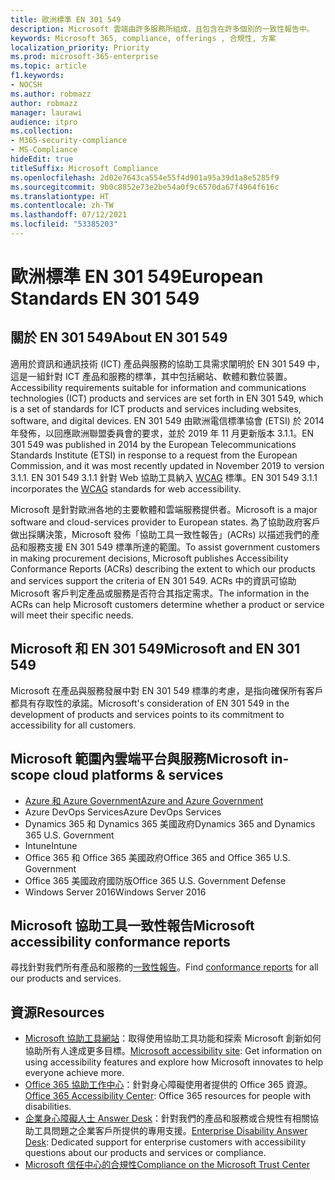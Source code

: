```yaml
---
title: 歐洲標準 EN 301 549
description: Microsoft 雲端由許多服務所組成，且包含在許多個別的一致性報告中。
keywords: Microsoft 365, compliance, offerings , 合規性, 方案
localization_priority: Priority
ms.prod: microsoft-365-enterprise
ms.topic: article
f1.keywords:
- NOCSH
ms.author: robmazz
author: robmazz
manager: laurawi
audience: itpro
ms.collection:
- M365-security-compliance
- MS-Compliance
hideEdit: true
titleSuffix: Microsoft Compliance
ms.openlocfilehash: 2d02e7643ca554e55f4d901a95a39d1a8e5285f9
ms.sourcegitcommit: 9b0c8852e73e2be54a0f9c6570da67f4964f616c
ms.translationtype: HT
ms.contentlocale: zh-TW
ms.lasthandoff: 07/12/2021
ms.locfileid: "53385203"
---
```

# <a name="european-standards-en-301-549"></a><span data-ttu-id="ddbba-104">歐洲標準 EN 301 549</span><span class="sxs-lookup"><span data-stu-id="ddbba-104">European Standards EN 301 549</span></span>

## <a name="about-en-301-549"></a><span data-ttu-id="ddbba-105">關於 EN 301 549</span><span class="sxs-lookup"><span data-stu-id="ddbba-105">About EN 301 549</span></span>

<span data-ttu-id="ddbba-106">適用於資訊和通訊技術 (ICT) 產品與服務的協助工具需求闡明於 EN 301 549 中，這是一組針對 ICT 產品和服務的標準，其中包括網站、軟體和數位裝置。</span><span class="sxs-lookup"><span data-stu-id="ddbba-106">Accessibility requirements suitable for information and communications technologies (ICT) products and services are set forth in EN 301 549, which is a set of standards for ICT products and services including websites, software, and digital devices.</span></span> <span data-ttu-id="ddbba-107">EN 301 549 由歐洲電信標準協會 (ETSI) 於 2014 年發佈，以回應歐洲聯盟委員會的要求，並於 2019 年 11 月更新版本 3.1.1。</span><span class="sxs-lookup"><span data-stu-id="ddbba-107">EN 301 549 was published in 2014 by the European Telecommunications Standards Institute (ETSI) in response to a request from the European Commission, and it was most recently updated in November 2019 to version 3.1.1.</span></span> <span data-ttu-id="ddbba-108">EN 301 549 3.1.1 針對 Web 協助工具納入 [WCAG](offering-WCAG-2-1.md) 標準。</span><span class="sxs-lookup"><span data-stu-id="ddbba-108">EN 301 549 3.1.1 incorporates the [WCAG](offering-WCAG-2-1.md) standards for web accessibility.</span></span>

<span data-ttu-id="ddbba-109">Microsoft 是針對歐洲各地的主要軟體和雲端服務提供者。</span><span class="sxs-lookup"><span data-stu-id="ddbba-109">Microsoft is a major software and cloud-services provider to European states.</span></span> <span data-ttu-id="ddbba-110">為了協助政府客戶做出採購決策，Microsoft 發佈「協助工具一致性報告」(ACRs) 以描述我們的產品和服務支援 EN 301 549 標準所達的範圍。</span><span class="sxs-lookup"><span data-stu-id="ddbba-110">To assist government customers in making procurement decisions, Microsoft publishes Accessibility Conformance Reports (ACRs) describing the extent to which our products and services support the criteria of EN 301 549.</span></span> <span data-ttu-id="ddbba-111">ACRs 中的資訊可協助 Microsoft 客戶判定產品或服務是否符合其指定需求。</span><span class="sxs-lookup"><span data-stu-id="ddbba-111">The information in the ACRs can help Microsoft customers determine whether a product or service will meet their specific needs.</span></span>

## <a name="microsoft-and-en-301-549"></a><span data-ttu-id="ddbba-112">Microsoft 和 EN 301 549</span><span class="sxs-lookup"><span data-stu-id="ddbba-112">Microsoft and EN 301 549</span></span>

<span data-ttu-id="ddbba-113">Microsoft 在產品與服務發展中對 EN 301 549 標準的考慮，是指向確保所有客戶都具有存取性的承諾。</span><span class="sxs-lookup"><span data-stu-id="ddbba-113">Microsoft's consideration of EN 301 549 in the development of products and services points to its commitment to accessibility for all customers.</span></span>

## <a name="microsoft-in-scope-cloud-platforms--services"></a><span data-ttu-id="ddbba-114">Microsoft 範圍內雲端平台與服務</span><span class="sxs-lookup"><span data-stu-id="ddbba-114">Microsoft in-scope cloud platforms & services</span></span>

- [<span data-ttu-id="ddbba-115">Azure 和 Azure Government</span><span class="sxs-lookup"><span data-stu-id="ddbba-115">Azure and Azure Government</span></span>](https://go.microsoft.com/fwlink/p/?linkid=2051569)
- <span data-ttu-id="ddbba-116">Azure DevOps Services</span><span class="sxs-lookup"><span data-stu-id="ddbba-116">Azure DevOps Services</span></span>
- <span data-ttu-id="ddbba-117">Dynamics 365 和 Dynamics 365 美國政府</span><span class="sxs-lookup"><span data-stu-id="ddbba-117">Dynamics 365 and Dynamics 365 U.S. Government</span></span>
- <span data-ttu-id="ddbba-118">Intune</span><span class="sxs-lookup"><span data-stu-id="ddbba-118">Intune</span></span>
- <span data-ttu-id="ddbba-119">Office 365 和 Office 365 美國政府</span><span class="sxs-lookup"><span data-stu-id="ddbba-119">Office 365 and Office 365 U.S. Government</span></span>
- <span data-ttu-id="ddbba-120">Office 365 美國政府國防版</span><span class="sxs-lookup"><span data-stu-id="ddbba-120">Office 365 U.S. Government Defense</span></span>
- <span data-ttu-id="ddbba-121">Windows Server 2016</span><span class="sxs-lookup"><span data-stu-id="ddbba-121">Windows Server 2016</span></span>

## <a name="microsoft-accessibility-conformance-reports"></a><span data-ttu-id="ddbba-122">Microsoft 協助工具一致性報告</span><span class="sxs-lookup"><span data-stu-id="ddbba-122">Microsoft accessibility conformance reports</span></span>

<span data-ttu-id="ddbba-123">尋找針對我們所有產品和服務的[一致性報告](https://cloudblogs.microsoft.com/industry-blog/government/2018/09/11/accessibility-conformance-reports/)。</span><span class="sxs-lookup"><span data-stu-id="ddbba-123">Find [conformance reports](https://cloudblogs.microsoft.com/industry-blog/government/2018/09/11/accessibility-conformance-reports/) for all our products and services.</span></span>

## <a name="resources"></a><span data-ttu-id="ddbba-124">資源</span><span class="sxs-lookup"><span data-stu-id="ddbba-124">Resources</span></span>

- <span data-ttu-id="ddbba-125">[Microsoft 協助工具網站](https://www.microsoft.com/accessibility)：取得使用協助工具功能和探索 Microsoft 創新如何協助所有人達成更多目標。</span><span class="sxs-lookup"><span data-stu-id="ddbba-125">[Microsoft accessibility site](https://www.microsoft.com/accessibility): Get information on using accessibility features and explore how Microsoft innovates to help everyone achieve more.</span></span>
- <span data-ttu-id="ddbba-126">[Office 365 協助工作中心](https://go.microsoft.com/fwlink/p/?linkid=2051801)：針對身心障礙使用者提供的 Office 365 資源。</span><span class="sxs-lookup"><span data-stu-id="ddbba-126">[Office 365 Accessibility Center](https://go.microsoft.com/fwlink/p/?linkid=2051801): Office 365 resources for people with disabilities.</span></span>
- <span data-ttu-id="ddbba-127">[企業身心障礙人士 Answer Desk](https://go.microsoft.com/fwlink/p/?linkid=2050890)：針對我們的產品和服務或合規性有相關協助工具問題之企業客戶所提供的專用支援。</span><span class="sxs-lookup"><span data-stu-id="ddbba-127">[Enterprise Disability Answer Desk](https://go.microsoft.com/fwlink/p/?linkid=2050890): Dedicated support for enterprise customers with accessibility questions about our products and services or compliance.</span></span>
- [<span data-ttu-id="ddbba-128">Microsoft 信任中心的合規性</span><span class="sxs-lookup"><span data-stu-id="ddbba-128">Compliance on the Microsoft Trust Center</span></span>](https://www.microsoft.com/trust-center/compliance/compliance-overview)
